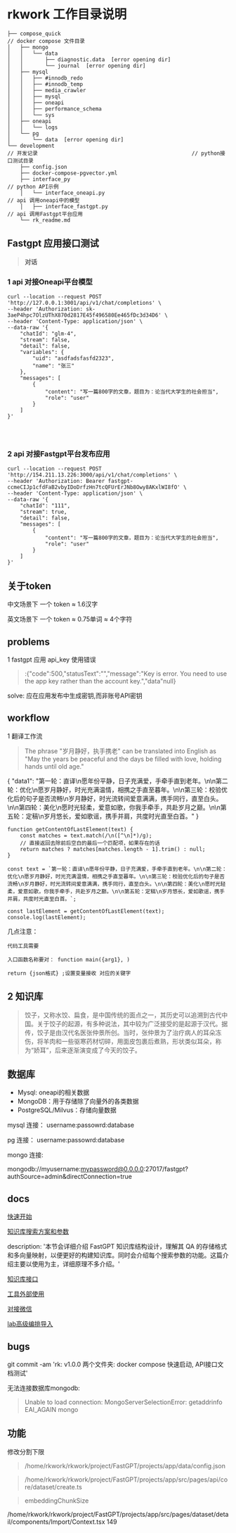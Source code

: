 #  rkwork 工作目录说明

```
├── compose_quick                                                       // docker compose 文件目录
│   ├── mongo
│   │   └── data
│   │       ├── diagnostic.data  [error opening dir]
│   │       └── journal  [error opening dir]
│   ├── mysql
│   │   ├── #innodb_redo
│   │   ├── #innodb_temp
│   │   ├── media_crawler
│   │   ├── mysql
│   │   ├── oneapi
│   │   ├── performance_schema
│   │   └── sys
│   ├── oneapi
│   │   └── logs
│   └── pg
│       └── data  [error opening dir]
└── development                                                         // 开发记录                                                 // python接口测试目录
    ├── config.json
    ├── docker-compose-pgvector.yml
    ├── interface_py                                                   // python API示例
    │   └── interface_oneapi.py                                        // api 调用oneapi中的模型
    │   ├── interface_fastgpt.py                                       // api 调用Fastgpt平台应用
    └── rk_readme.md
```



## Fastgpt 应用接口测试


>**对话**
### 1 api 对接Oneapi平台模型 

```
curl --location --request POST 'http://127.0.0.1:3001/api/v1/chat/completions' \
--header 'Authorization: sk-3aeP4hpc7OlzUThX870d2817E45f496580Ee465fDc3d34D6' \
--header 'Content-Type: application/json' \
--data-raw '{
    "chatId": "glm-4",
    "stream": false,
    "detail": false,
    "variables": {
        "uid": "asdfadsfasfd2323",
        "name": "张三"
    },
    "messages": [
        {
            "content": "写一篇800字的文章，题目为：论当代大学生的社会担当",
            "role": "user"
        }
    ]
}'


   
```


### 2 api 对接Fastgpt平台发布应用

```
curl --location --request POST 'http://154.211.13.226:3000/api/v1/chat/completions' \
--header 'Authorization: Bearer fastgpt-ccmeCIJp1cfdFaB2vbyIDoDrfzHn7tcQFUrErJNb8Owy8AKxlWI8fO' \
--header 'Content-Type: application/json' \
--data-raw '{
    "chatId": "111",
    "stream": true,
    "detail": false,
    "messages": [
        {
            "content": "写一篇800字的文章，题目为：论当代大学生的社会担当",
            "role": "user"
        }
    ]
}'
```





## 关于token

中文场景下
一个 token ≈ 1.6汉字

英文场景下
一个 token ≈ 0.75单词 ≈ 4个字符



## problems

1 fastgpt 应用 api_key 使用错误
>:{"code":500,"statusText":"","message":"Key is error. You need to use the app key rather than the account key.","data"null}

solve: 应在应用发布中生成密钥,而非账号API密钥



## workflow

1 翻译工作流


>The phrase "岁月静好，执手携老" can be translated into English as "May the years be peaceful and the days be filled with love, holding hands until old age."


{
  "data1": "第一轮：直译\n愿年份平静，日子充满爱，手牵手直到老年。\n\n第二轮：优化\n愿岁月静好，时光充满温情，相携之手直至暮年。\n\n第三轮：校验优化后的句子是否流畅\n岁月静好，时光流转间爱意满满，携手同行，直至白头。\n\n第四轮：美化\n愿时光轻柔，爱意如歌，你我手牵手，共赴岁月之巅。\n\n第五轮：定稿\n岁月悠长，爱如歌谣，携手并肩，共度时光直至白首。"
}

```
function getContentOfLastElement(text) {
    const matches = text.match(/\n([^\n]*)/g);
    // 直接返回去除前后空白的最后一个匹配项，如果存在的话
    return matches ? matches[matches.length - 1].trim() : null;
}

const text = `第一轮：直译\n愿年份平静，日子充满爱，手牵手直到老年。\n\n第二轮：优化\n愿岁月静好，时光充满温情，相携之手直至暮年。\n\n第三轮：校验优化后的句子是否流畅\n岁月静好，时光流转间爱意满满，携手同行，直至白头。\n\n第四轮：美化\n愿时光轻柔，爱意如歌，你我手牵手，共赴岁月之巅。\n\n第五轮：定稿\n岁月悠长，爱如歌谣，携手并肩，共度时光直至白首。`;

const lastElement = getContentOfLastElement(text);
console.log(lastElement);

```

几点注意：
```
代码工具需要

入口函数名称要对： function main({arg1}, ) 

return {json格式} ;设置变量接收 对应的关键字
```

## 2 知识库

>饺子，又称水饺、扁食，是中国传统的面点之一，其历史可以追溯到古代中国。关于饺子的起源，有多种说法，其中较为广泛接受的是起源于汉代。据传，饺子是由汉代名医张仲景所创。当时，张仲景为了治疗病人的耳朵冻伤，将羊肉和一些驱寒药材切碎，用面皮包裹后煮熟，形状类似耳朵，称为“娇耳”，后来逐渐演变成了今天的饺子。


## 数据库

- Mysql: oneapi的相关数据
- MongoDB：用于存储除了向量外的各类数据
- PostgreSQL/Milvus：存储向量数据

mysql 连接：
username:passowrd:database

pg 连接：
username:passowrd:database


mongo 连接:

mongodb://myusername:mypassword@0.0.0.0:27017/fastgpt?authSource=admin&directConnection=true

## docs

[快速开始](./../docSite/content/zh-cn/docs/development/intro.md)

[知识库搜索方案和参数](./../docSite/content/zh-cn/docs/course/dataset_engine.md)

description: '本节会详细介绍 FastGPT 知识库结构设计，理解其 QA 的存储格式和多向量映射，以便更好的构建知识库。同时会介绍每个搜索参数的功能。这篇介绍主要以使用为主，详细原理不多介绍。'

[知识库接口](./../docSite/content/zh-cn/docs/development/openapi/dataset.md)

[工具外部使用](./../docSite/content/zh-cn/docs/use-cases/gapier.md)


[对接微信](./../docSite/content/zh-cn/docs/use-cases/onwechat.md)


[lab高级编排导入](./../docSite/content/zh-cn/docs/workflow/examples/lab_appointment.md)


[](./home/rkwork/rkwork/project/FastGPT/docSite/content/zh-cn/docs/course/dataset_engine.md)



## bugs

git commit -am 'rk: v1.0.0 两个文件夹: docker compose 快速启动, API接口文档测试'

无法连接数据库mongodb:

>Unable to load connection: MongoServerSelectionError: getaddrinfo EAI_AGAIN mongo

## 功能

修改分割下限
>/home/rkwork/rkwork/project/FastGPT/projects/app/data/config.json

>/home/rkwork/rkwork/project/FastGPT/projects/app/src/pages/api/core/dataset/create.ts

>embeddingChunkSize

/home/rkwork/rkwork/project/FastGPT/projects/app/src/pages/dataset/detail/components/Import/Context.tsx  149